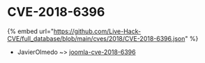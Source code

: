 # CVE-2018-6396
{% embed url="https://github.com/Live-Hack-CVE/full_database/blob/main/cves/2018/CVE-2018-6396.json" %}

* JavierOlmedo ~> [joomla-cve-2018-6396](https://www.alice-snow.ru/2018/database/cve-2018-6396/joomla-cve-2018-6396-javierolmedo)